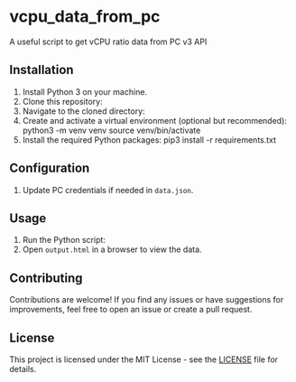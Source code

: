 # vcpu_data_from_pc

A useful script to get vCPU ratio data from PC v3 API

## Installation

1. Install Python 3 on your machine.
2. Clone this repository:
3. Navigate to the cloned directory:
4. Create and activate a virtual environment (optional but recommended):
python3 -m venv venv
source venv/bin/activate
5. Install the required Python packages:
pip3 install -r requirements.txt


## Configuration

1. Update PC credentials if needed in `data.json`.

## Usage

1. Run the Python script:
2. Open `output.html` in a browser to view the data.

## Contributing

Contributions are welcome! If you find any issues or have suggestions for improvements, feel free to open an issue or create a pull request.

## License

This project is licensed under the MIT License - see the [LICENSE](LICENSE) file for details.
